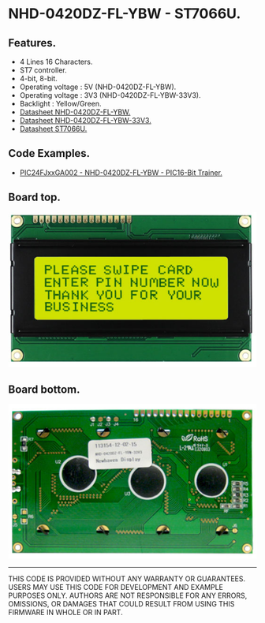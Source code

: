 # NHD-0420DZ-FL-YBW - ST7066U.

## Features.

- 4 Lines 16 Characters.
- ST7 controller.
- 4-bit, 8-bit.
- Operating voltage : 5V (NHD-0420DZ-FL-YBW).
- Operating voltage : 3V3 (NHD-0420DZ-FL-YBW-33V3).
- Backlight : Yellow/Green.
- [Datasheet NHD-0420DZ-FL-YBW.](https://www.newhavendisplay.com/nhd0420dzflybw-p-952.html)
- [Datasheet NHD-0420DZ-FL-YBW-33V3.](https://www.newhavendisplay.com/nhd0420dzflybw33v3-p-5168.html)
- [Datasheet ST7066U.](https://www.newhavendisplay.com/app_notes/ST7066U.pdf)

## Code Examples.

- [PIC24FJxxGA002 - NHD-0420DZ-FL-YBW - PIC16-Bit Trainer.](./nhd-0420.md)

## Board top.

![NHD-0420DZ-FL-YBW Top](./pics/nhd-0420-top.jpg)

## Board bottom.

![NHD-0420DZ-FL-YBW Bottom](./pics/nhd-0420-bottom.jpg)

---
THIS CODE IS PROVIDED WITHOUT ANY WARRANTY OR GUARANTEES.
USERS MAY USE THIS CODE FOR DEVELOPMENT AND EXAMPLE PURPOSES ONLY.
AUTHORS ARE NOT RESPONSIBLE FOR ANY ERRORS, OMISSIONS, OR DAMAGES THAT COULD
RESULT FROM USING THIS FIRMWARE IN WHOLE OR IN PART.